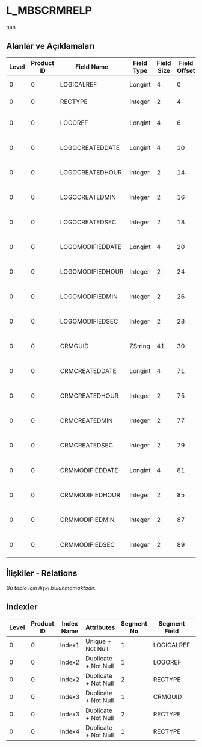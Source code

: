 # L_MBSCRMRELP

nan

## Alanlar ve Açıklamaları

| Level | Product ID | Field Name | Field Type | Field Size | Field Offset | Türkçe Açıklama | Expression |
| ----- | ---------- | ---------- | ---------- | ---------- | ------------ | --------------- | ---------- |
| 0 | 0 | LOGICALREF | Longint | 4 | 0 | Logical Reference | Logical Reference |
| 0 | 0 | RECTYPE | Integer | 2 | 4 | Kayıt türü | Record Type |
| 0 | 0 | LOGOREF | Longint | 4 | 6 | Kayıt ref. (LOGO) | Record Reference (LOGO) |
| 0 | 0 | LOGOCREATEDDATE | Longint | 4 | 10 | Oluşturulma Tarihi (LOGO) | Created Date (LOGO) |
| 0 | 0 | LOGOCREATEDHOUR | Integer | 2 | 14 | Oluşturulma Saati (LOGO) | Created Hour (LOGO) |
| 0 | 0 | LOGOCREATEDMIN | Integer | 2 | 16 | Oluşturulma Dakikası (LOGO) | Created Minute (LOGO) |
| 0 | 0 | LOGOCREATEDSEC | Integer | 2 | 18 | Oluşturulma Saniyesi (LOGO) | Created Second (LOGO) |
| 0 | 0 | LOGOMODIFIEDDATE | Longint | 4 | 20 | Değiştirilme Tarihi (LOGO) | Modified Date (LOGO) |
| 0 | 0 | LOGOMODIFIEDHOUR | Integer | 2 | 24 | Değiştirilme Saati (LOGO) | Modified Hour (LOGO) |
| 0 | 0 | LOGOMODIFIEDMIN | Integer | 2 | 26 | Değiştirilme Dakikası (LOGO) | Modified Minute (LOGO) |
| 0 | 0 | LOGOMODIFIEDSEC | Integer | 2 | 28 | Değiştirilme Saniyesi (LOGO) | Modified Second (LOGO) |
| 0 | 0 | CRMGUID | ZString | 41 | 30 | Kayıt ref. (CRM) | Record Reference (CRM) |
| 0 | 0 | CRMCREATEDDATE | Longint | 4 | 71 | Oluşturulma Tarihi (CRM) | Created Date (CRM) |
| 0 | 0 | CRMCREATEDHOUR | Integer | 2 | 75 | Oluşturulma Saati (CRM) | Created Hour (CRM) |
| 0 | 0 | CRMCREATEDMIN | Integer | 2 | 77 | Oluşturulma Dakikası (CRM) | Created Minute (CRM) |
| 0 | 0 | CRMCREATEDSEC | Integer | 2 | 79 | Oluşturulma Saniyesi (CRM) | Created Second (CRM) |
| 0 | 0 | CRMMODIFIEDDATE | Longint | 4 | 81 | Değiştirilme Tarihi (CRM) | Modified Date (CRM) |
| 0 | 0 | CRMMODIFIEDHOUR | Integer | 2 | 85 | Değiştirilme Saati (CRM) | Modified Hour (CRM) |
| 0 | 0 | CRMMODIFIEDMIN | Integer | 2 | 87 | Değiştirilme Dakikası (CRM) | Modified Minute (CRM) |
| 0 | 0 | CRMMODIFIEDSEC | Integer | 2 | 89 | Değiştirilme Saniyesi (CRM) | Modified Second (CRM) |

## İlişkiler - Relations

*Bu tablo için ilişki bulunmamaktadır.*

## Indexler

| Level | Product ID | Index Name | Attributes | Segment No | Segment Field | Sense |
| ----- | ---------- | ---------- | ---------- | ---------- | ------------- | ----- |
| 0 | 0 | Index1 | Unique + Not Null | 1 | LOGICALREF | Ascending |
| 0 | 0 | Index2 | Duplicate + Not Null | 1 | LOGOREF | Ascending |
| 0 | 0 | Index2 | Duplicate + Not Null | 2 | RECTYPE | Ascending |
| 0 | 0 | Index3 | Duplicate + Not Null | 1 | CRMGUID | Ascending |
| 0 | 0 | Index3 | Duplicate + Not Null | 2 | RECTYPE | Ascending |
| 0 | 0 | Index4 | Duplicate + Not Null | 1 | RECTYPE | Ascending |
